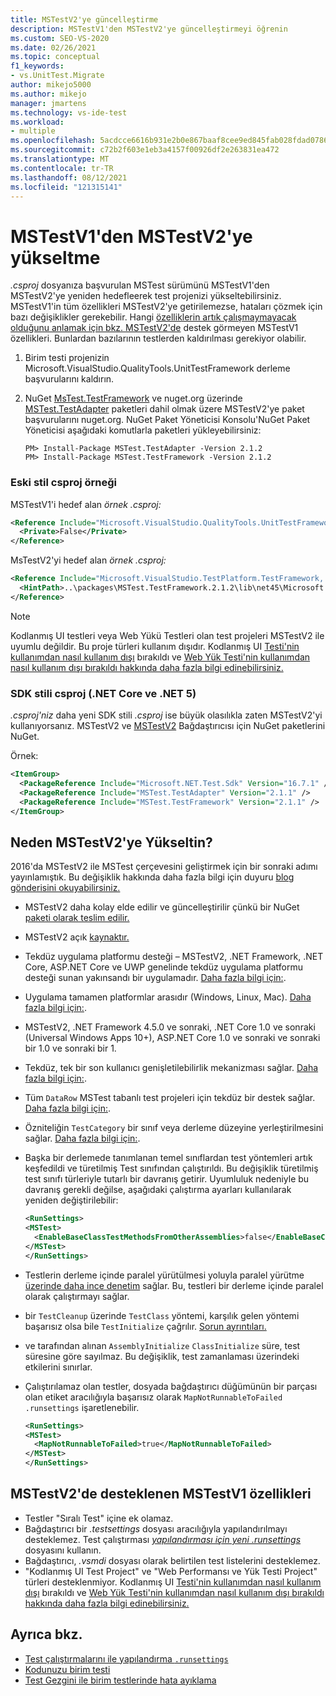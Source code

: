 ```yaml
---
title: MSTestV2'ye güncelleştirme
description: MSTestV1'den MSTestV2'ye güncelleştirmeyi öğrenin
ms.custom: SEO-VS-2020
ms.date: 02/26/2021
ms.topic: conceptual
f1_keywords:
- vs.UnitTest.Migrate
author: mikejo5000
ms.author: mikejo
manager: jmartens
ms.technology: vs-ide-test
ms.workload:
- multiple
ms.openlocfilehash: 5acdcce6616b931e2b0e867baaf8cee9ed845fab028fdad07866f2308e130c41
ms.sourcegitcommit: c72b2f603e1eb3a4157f00926df2e263831ea472
ms.translationtype: MT
ms.contentlocale: tr-TR
ms.lasthandoff: 08/12/2021
ms.locfileid: "121315141"
---
```

# <a name="upgrade-from-mstestv1-to-mstestv2"></a>MSTestV1'den MSTestV2'ye yükseltme

*.csproj* dosyanıza başvurulan MSTest sürümünü MSTestV1'den MSTestV2'ye yeniden hedefleerek test projenizi yükseltebilirsiniz. MSTestV1'in tüm özellikleri MSTestV2'ye getirilemezse, hataları çözmek için bazı değişiklikler gerekebilir. Hangi [özelliklerin artık çalışmaymayacak olduğunu anlamak için bkz. MSTestV2'de](#mstestv1-features-that-are-not-supported-in-mstestv2) destek görmeyen MSTestV1 özellikleri. Bunlardan bazılarının testlerden kaldırılması gerekiyor olabilir.

1. Birim testi projenizin Microsoft.VisualStudio.QualityTools.UnitTestFramework derleme başvurularını kaldırın.
2. NuGet [MsTest.TestFramework](https://www.nuget.org/packages/MSTest.TestFramework) ve nuget.org üzerinde [MSTest.TestAdapter](https://www.nuget.org/packages/MSTest.TestAdapter/) paketleri dahil olmak üzere MSTestV2'ye paket başvurularını nuget.org. NuGet Paket Yöneticisi Konsolu'NuGet Paket Yöneticisi aşağıdaki komutlarla paketleri yükleyebilirsiniz:

    ```console
    PM> Install-Package MSTest.TestAdapter -Version 2.1.2
    PM> Install-Package MSTest.TestFramework -Version 2.1.2
    ```

### <a name="old-style-csproj-example"></a>Eski stil csproj örneği

MSTestV1'i hedef alan *örnek .csproj:*

```xml
<Reference Include="Microsoft.VisualStudio.QualityTools.UnitTestFramework, Version=10.0.0.0, Culture=neutral, PublicKeyToken=b03f5f7f11d50a3a, processorArchitecture=MSIL">
  <Private>False</Private>
</Reference>
```

MsTestV2'yi hedef alan *örnek .csproj:*

```xml
<Reference Include="Microsoft.VisualStudio.TestPlatform.TestFramework, Version=14.0.0.0, Culture=neutral, PublicKeyToken=b03f5f7f11d50a3a, processorArchitecture=MSIL">
  <HintPath>..\packages\MSTest.TestFramework.2.1.2\lib\net45\Microsoft.VisualStudio.TestPlatform.TestFramework.dll</HintPath>
</Reference>
```

> [!NOTE]
> Kodlanmış UI testleri veya Web Yükü Testleri olan test projeleri MSTestV2 ile uyumlu değildir. Bu proje türleri kullanım dışıdır. Kodlanmış UI [Testi'nin kullanımdan nasıl kullanım dışı](https://devblogs.microsoft.com/devops/changes-to-coded-ui-test-in-visual-studio-2019/) bırakıldı ve [Web Yük Testi'nin kullanımdan nasıl kullanım dışı bırakıldı hakkında daha fazla bilgi edinebilirsiniz.](https://devblogs.microsoft.com/devops/cloud-based-load-testing-service-eol/)

### <a name="sdk-style-csproj-net-core-and-net-5"></a>SDK stili csproj (.NET Core ve .NET 5)

*.csproj'niz* daha yeni SDK stili *.csproj* ise büyük olasılıkla zaten MSTestV2'yi kullanıyorsanız. MSTestV2 ve [MSTestV2](https://www.nuget.org/packages/MSTest.TestFramework) Bağdaştırıcısı için [](https://www.nuget.org/packages/MSTest.TestAdapter/) NuGet paketlerini NuGet.

Örnek:

```xml
<ItemGroup>
  <PackageReference Include="Microsoft.NET.Test.Sdk" Version="16.7.1" />
  <PackageReference Include="MSTest.TestAdapter" Version="2.1.1" />
  <PackageReference Include="MSTest.TestFramework" Version="2.1.1" />
</ItemGroup>
```

## <a name="why-upgrade-to-mstestv2"></a>Neden MSTestV2'ye Yükseltin?

2016'da MSTestV2 ile MSTest çerçevesini geliştirmek için bir sonraki adımı yayınlamıştık. Bu değişiklik hakkında daha fazla bilgi için duyuru [blog gönderisini okuyabilirsiniz.](https://devblogs.microsoft.com/devops/taking-the-mstest-framework-forward-with-mstest-v2/)

* MSTestV2 daha kolay elde edilir ve güncelleştirilir çünkü bir NuGet [paketi olarak teslim edilir.](https://www.nuget.org/packages/MSTest.TestFramework/)
* MSTestV2 açık [kaynaktır.](https://github.com/microsoft/testfx)
* Tekdüz uygulama platformu desteği – MSTestV2, .NET Framework, .NET Core, ASP.NET Core ve UWP genelinde tekdüz uygulama platformu desteği sunan yakınsandı bir uygulamadır. [Daha fazla bilgi için:](https://blogs.msdn.microsoft.com/devops/2016/09/01/announcing-mstest-v2-framework-support-for-net-core-1-0-rtm/).
* Uygulama tamamen platformlar arasıdır (Windows, Linux, Mac). [Daha fazla bilgi için:](https://blogs.msdn.microsoft.com/devops/2017/04/05/mstest-v2-is-open-source/).
* MSTestV2, .NET Framework 4.5.0 ve sonraki, .NET Core 1.0 ve sonraki (Universal Windows Apps 10+), ASP.NET Core 1.0 ve sonraki ve sonraki bir 1.0 ve sonraki bir 1.
* Tekdüz, tek bir son kullanıcı genişletilebilirlik mekanizması sağlar. [Daha fazla bilgi için:](https://blogs.msdn.microsoft.com/devops/2017/07/18/extending-mstest-v2/).
* Tüm `DataRow` MSTest tabanlı test projeleri için tekdüz bir destek sağlar. [Daha fazla bilgi için:](https://blogs.msdn.microsoft.com/devops/2017/02/25/mstest-v2-now-and-ahead/).
* Özniteliğin `TestCategory` bir sınıf veya derleme düzeyine yerleştirilmesini sağlar. [Daha fazla bilgi için:](https://blogs.msdn.microsoft.com/devops/2017/02/25/mstest-v2-now-and-ahead/).
* Başka bir derlemede tanımlanan temel sınıflardan test yöntemleri artık keşfedildi ve türetilmiş Test sınıfından çalıştırıldı. Bu değişiklik türetilmiş test sınıfı türleriyle tutarlı bir davranış getirir. Uyumluluk nedeniyle bu davranış gerekli değilse, aşağıdaki çalıştırma ayarları kullanılarak yeniden değiştirilebilir:

    ```xml
    <RunSettings>    
    <MSTest> 
      <EnableBaseClassTestMethodsFromOtherAssemblies>false</EnableBaseClassTestMethodsFromOtherAssemblies> 
    </MSTest> 
    </RunSettings>
    ```

* Testlerin derleme içinde paralel yürütülmesi yoluyla paralel yürütme [üzerinde daha ince denetim](https://github.com/Microsoft/testfx-docs/blob/master/RFCs/004-In-Assembly-Parallel-Execution.md) sağlar. Bu, testleri bir derleme içinde paralel olarak çalıştırmayı sağlar.
* bir `TestCleanup` üzerinde `TestClass` yöntemi, karşılık gelen yöntemi başarısız olsa bile `TestInitialize` çağrılır. [Sorun ayrıntıları.](https://github.com/Microsoft/testfx/issues/250)
* ve tarafından alınan `AssemblyInitialize` `ClassInitialize` süre, test süresine göre sayılmaz. Bu değişiklik, test zamanlaması üzerindeki etkilerini sınırlar.
* Çalıştırılamaz olan testler, dosyada bağdaştırıcı düğümünün bir parçası olan etiket aracılığıyla başarısız olarak `MapNotRunnableToFailed` `.runsettings` işaretlenebilir.

    ```xml
    <RunSettings>    
    <MSTest> 
      <MapNotRunnableToFailed>true</MapNotRunnableToFailed> 
    </MSTest> 
    </RunSettings>
    ```

## <a name="mstestv1-features-that-are-not-supported-in-mstestv2"></a>MSTestV2'de desteklenen MSTestV1 özellikleri

*   Testler "Sıralı Test" içine ek olamaz.
*   Bağdaştırıcı bir *.testsettings* dosyası aracılığıyla yapılandırılmayı desteklemez. Test çalıştırması [ *yapılandırması için yeni .runsettings*](../test/configure-unit-tests-by-using-a-dot-runsettings-file.md) dosyasını kullanın.
*   Bağdaştırıcı, *.vsmdi* dosyası olarak belirtilen test listelerini desteklemez.
*   "Kodlanmış UI Test Project" ve "Web Performansı ve Yük Testi Project" türleri desteklenmiyor. Kodlanmış UI [Testi'nin kullanımdan nasıl kullanım dışı](https://devblogs.microsoft.com/devops/changes-to-coded-ui-test-in-visual-studio-2019/) bırakıldı ve [Web Yük Testi'nin kullanımdan nasıl kullanım dışı bırakıldı hakkında daha fazla bilgi edinebilirsiniz.](https://devblogs.microsoft.com/devops/cloud-based-load-testing-service-eol/)

## <a name="see-also"></a>Ayrıca bkz.

- [Test çalıştırmalarını ile yapılandırma `.runsettings`](../test/configure-unit-tests-by-using-a-dot-runsettings-file.md)
- [Kodunuzu birim testi](../test/unit-test-your-code.md)
- [Test Gezgini ile birim testlerinde hata ayıklama](../test/debug-unit-tests-with-test-explorer.md)
